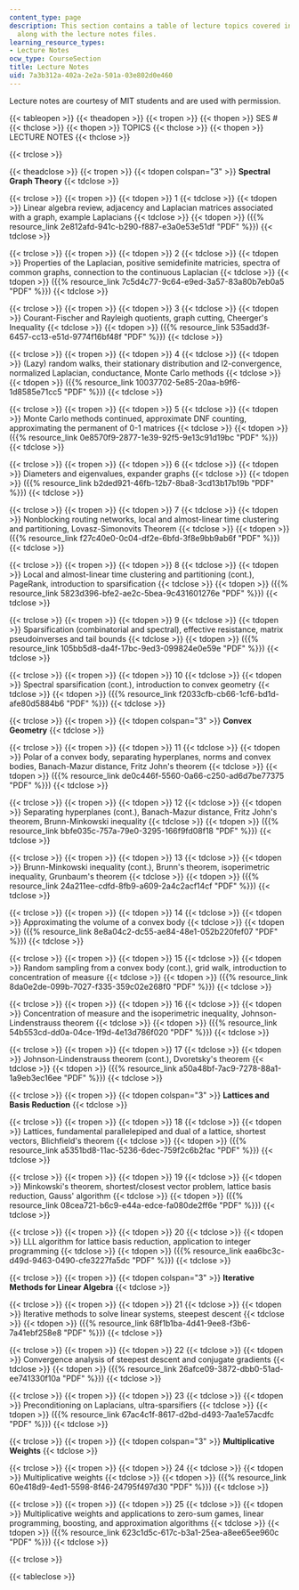```yaml
---
content_type: page
description: This section contains a table of lecture topics covered in the course
  along with the lecture notes files.
learning_resource_types:
- Lecture Notes
ocw_type: CourseSection
title: Lecture Notes
uid: 7a3b312a-402a-2e2a-501a-03e802d0e460
---
```


Lecture notes are courtesy of MIT students and are used with permission.

{{< tableopen >}}
{{< theadopen >}}
{{< tropen >}}
{{< thopen >}}
SES #
{{< thclose >}}
{{< thopen >}}
TOPICS
{{< thclose >}}
{{< thopen >}}
LECTURE NOTES
{{< thclose >}}

{{< trclose >}}

{{< theadclose >}}
{{< tropen >}}
{{< tdopen colspan="3" >}}
**Spectral Graph Theory**
{{< tdclose >}}

{{< trclose >}}
{{< tropen >}}
{{< tdopen >}}
1
{{< tdclose >}}
{{< tdopen >}}
Linear algebra review, adjacency and Laplacian matrices associated with a graph, example Laplacians
{{< tdclose >}}
{{< tdopen >}}
({{% resource_link 2e812afd-941c-b290-f887-e3a0e53e51df "PDF" %}})
{{< tdclose >}}

{{< trclose >}}
{{< tropen >}}
{{< tdopen >}}
2
{{< tdclose >}}
{{< tdopen >}}
Properties of the Laplacian, positive semidefinite matricies, spectra of common graphs, connection to the continuous Laplacian
{{< tdclose >}}
{{< tdopen >}}
({{% resource_link 7c5d4c77-9c64-e9ed-3a57-83a80b7eb0a5 "PDF" %}})
{{< tdclose >}}

{{< trclose >}}
{{< tropen >}}
{{< tdopen >}}
3
{{< tdclose >}}
{{< tdopen >}}
Courant-Fischer and Rayleigh quotients, graph cutting, Cheerger's Inequality
{{< tdclose >}}
{{< tdopen >}}
({{% resource_link 535add3f-6457-cc13-e51d-9774f16bf48f "PDF" %}})
{{< tdclose >}}

{{< trclose >}}
{{< tropen >}}
{{< tdopen >}}
4
{{< tdclose >}}
{{< tdopen >}}
(Lazy) random walks, their stationary distribution and l2-convergence, normalized Laplacian, conductance, Monte Carlo methods
{{< tdclose >}}
{{< tdopen >}}
({{% resource_link 10037702-5e85-20aa-b9f6-1d8585e71cc5 "PDF" %}})
{{< tdclose >}}

{{< trclose >}}
{{< tropen >}}
{{< tdopen >}}
5
{{< tdclose >}}
{{< tdopen >}}
Monte Carlo methods continued, approximate DNF counting, approximating the permanent of 0-1 matrices
{{< tdclose >}}
{{< tdopen >}}
({{% resource_link 0e8570f9-2877-1e39-92f5-9e13c91d19bc "PDF" %}})
{{< tdclose >}}

{{< trclose >}}
{{< tropen >}}
{{< tdopen >}}
6
{{< tdclose >}}
{{< tdopen >}}
Diameters and eigenvalues, expander graphs
{{< tdclose >}}
{{< tdopen >}}
({{% resource_link b2ded921-46fb-12b7-8ba8-3cd13b17b19b "PDF" %}})
{{< tdclose >}}

{{< trclose >}}
{{< tropen >}}
{{< tdopen >}}
7
{{< tdclose >}}
{{< tdopen >}}
Nonblocking routing networks, local and almost-linear time clustering and partitioning, Lovasz-Simonovits Theorem
{{< tdclose >}}
{{< tdopen >}}
({{% resource_link f27c40e0-0c04-df2e-6bfd-3f8e9bb9ab6f "PDF" %}})
{{< tdclose >}}

{{< trclose >}}
{{< tropen >}}
{{< tdopen >}}
8
{{< tdclose >}}
{{< tdopen >}}
Local and almost-linear time clustering and partitioning (cont.), PageRank, introduction to sparsification
{{< tdclose >}}
{{< tdopen >}}
({{% resource_link 5823d396-bfe2-ae2c-5bea-9c431601276e "PDF" %}})
{{< tdclose >}}

{{< trclose >}}
{{< tropen >}}
{{< tdopen >}}
9
{{< tdclose >}}
{{< tdopen >}}
Sparsification (combinatorial and spectral), effective resistance, matrix pseudoinverses and tail bounds
{{< tdclose >}}
{{< tdopen >}}
({{% resource_link 105bb5d8-da4f-17bc-9ed3-099824e0e59e "PDF" %}})
{{< tdclose >}}

{{< trclose >}}
{{< tropen >}}
{{< tdopen >}}
10
{{< tdclose >}}
{{< tdopen >}}
Spectral sparsification (cont.), introduction to convex geometry
{{< tdclose >}}
{{< tdopen >}}
({{% resource_link f2033cfb-cb66-1cf6-bd1d-afe80d5884b6 "PDF" %}})
{{< tdclose >}}

{{< trclose >}}
{{< tropen >}}
{{< tdopen colspan="3" >}}
**Convex Geometry**
{{< tdclose >}}

{{< trclose >}}
{{< tropen >}}
{{< tdopen >}}
11
{{< tdclose >}}
{{< tdopen >}}
Polar of a convex body, separating hyperplanes, norms and convex bodies, Banach-Mazur distance, Fritz John's theorem
{{< tdclose >}}
{{< tdopen >}}
({{% resource_link de0c446f-5560-0a66-c250-ad6d7be77375 "PDF" %}})
{{< tdclose >}}

{{< trclose >}}
{{< tropen >}}
{{< tdopen >}}
12
{{< tdclose >}}
{{< tdopen >}}
Separating hyperplanes (cont.), Banach-Mazur distance, Fritz John's theorem, Brunn-Minkowski inequality
{{< tdclose >}}
{{< tdopen >}}
({{% resource_link bbfe035c-757a-79e0-3295-166f9fd08f18 "PDF" %}})
{{< tdclose >}}

{{< trclose >}}
{{< tropen >}}
{{< tdopen >}}
13
{{< tdclose >}}
{{< tdopen >}}
Brunn-Minkowski inequality (cont.), Brunn's theorem, isoperimetric inequality, Grunbaum's theorem
{{< tdclose >}}
{{< tdopen >}}
({{% resource_link 24a211ee-cdfd-8fb9-a609-2a4c2acf14cf "PDF" %}})
{{< tdclose >}}

{{< trclose >}}
{{< tropen >}}
{{< tdopen >}}
14
{{< tdclose >}}
{{< tdopen >}}
Approximating the volume of a convex body
{{< tdclose >}}
{{< tdopen >}}
({{% resource_link 8e8a04c2-dc55-ae84-48e1-052b220fef07 "PDF" %}})
{{< tdclose >}}

{{< trclose >}}
{{< tropen >}}
{{< tdopen >}}
15
{{< tdclose >}}
{{< tdopen >}}
Random sampling from a convex body (cont.), grid walk, introduction to concentration of measure
{{< tdclose >}}
{{< tdopen >}}
({{% resource_link 8da0e2de-099b-7027-f335-359c02e268f0 "PDF" %}})
{{< tdclose >}}

{{< trclose >}}
{{< tropen >}}
{{< tdopen >}}
16
{{< tdclose >}}
{{< tdopen >}}
Concentration of measure and the isoperimetric inequality, Johnson-Lindenstrauss theorem
{{< tdclose >}}
{{< tdopen >}}
({{% resource_link 54b553cd-dd0a-04ce-1f9d-4e13d786f020 "PDF" %}})
{{< tdclose >}}

{{< trclose >}}
{{< tropen >}}
{{< tdopen >}}
17
{{< tdclose >}}
{{< tdopen >}}
Johnson-Lindenstrauss theorem (cont.), Dvoretsky's theorem
{{< tdclose >}}
{{< tdopen >}}
({{% resource_link a50a48bf-7ac9-7278-88a1-1a9eb3ec16ee "PDF" %}})
{{< tdclose >}}

{{< trclose >}}
{{< tropen >}}
{{< tdopen colspan="3" >}}
**Lattices and Basis Reduction**
{{< tdclose >}}

{{< trclose >}}
{{< tropen >}}
{{< tdopen >}}
18
{{< tdclose >}}
{{< tdopen >}}
Lattices, fundamental parallelepiped and dual of a lattice, shortest vectors, Blichfield's theorem
{{< tdclose >}}
{{< tdopen >}}
({{% resource_link a5351bd8-11ac-5236-6dec-759f2c6b2fac "PDF" %}})
{{< tdclose >}}

{{< trclose >}}
{{< tropen >}}
{{< tdopen >}}
19
{{< tdclose >}}
{{< tdopen >}}
Minkowski's theorem, shortest/closest vector problem, lattice basis reduction, Gauss' algorithm
{{< tdclose >}}
{{< tdopen >}}
({{% resource_link 08cea721-b6c9-e44a-edce-fa080de2ff6e "PDF" %}})
{{< tdclose >}}

{{< trclose >}}
{{< tropen >}}
{{< tdopen >}}
20
{{< tdclose >}}
{{< tdopen >}}
LLL algorithm for lattice basis reduction, application to integer programming
{{< tdclose >}}
{{< tdopen >}}
({{% resource_link eaa6bc3c-d49d-9463-0490-cfe3227fa5dc "PDF" %}})
{{< tdclose >}}

{{< trclose >}}
{{< tropen >}}
{{< tdopen colspan="3" >}}
**Iterative Methods for Linear Algebra**
{{< tdclose >}}

{{< trclose >}}
{{< tropen >}}
{{< tdopen >}}
21
{{< tdclose >}}
{{< tdopen >}}
Iterative methods to solve linear systems, steepest descent
{{< tdclose >}}
{{< tdopen >}}
({{% resource_link 68f1b1ba-4d41-9ee8-f3b6-7a41ebf258e8 "PDF" %}})
{{< tdclose >}}

{{< trclose >}}
{{< tropen >}}
{{< tdopen >}}
22
{{< tdclose >}}
{{< tdopen >}}
Convergence analysis of steepest descent and conjugate gradients
{{< tdclose >}}
{{< tdopen >}}
({{% resource_link 26afce09-3872-dbb0-51ad-ee741330f10a "PDF" %}})
{{< tdclose >}}

{{< trclose >}}
{{< tropen >}}
{{< tdopen >}}
23
{{< tdclose >}}
{{< tdopen >}}
Preconditioning on Laplacians, ultra-sparsifiers
{{< tdclose >}}
{{< tdopen >}}
({{% resource_link 67ac4c1f-8617-d2bd-d493-7aa1e57acdfc "PDF" %}})
{{< tdclose >}}

{{< trclose >}}
{{< tropen >}}
{{< tdopen colspan="3" >}}
**Multiplicative Weights**
{{< tdclose >}}

{{< trclose >}}
{{< tropen >}}
{{< tdopen >}}
24
{{< tdclose >}}
{{< tdopen >}}
Multiplicative weights
{{< tdclose >}}
{{< tdopen >}}
({{% resource_link 60e418d9-4ed1-5598-8f46-24795f497d30 "PDF" %}})
{{< tdclose >}}

{{< trclose >}}
{{< tropen >}}
{{< tdopen >}}
25
{{< tdclose >}}
{{< tdopen >}}
Multiplicative weights and applications to zero-sum games, linear programming, boosting, and approximation algorithms
{{< tdclose >}}
{{< tdopen >}}
({{% resource_link 623c1d5c-617c-b3a1-25ea-a8ee65ee960c "PDF" %}})
{{< tdclose >}}

{{< trclose >}}

{{< tableclose >}}